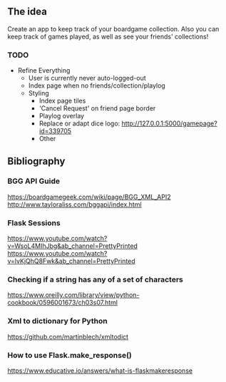 ## The idea

Create an app to keep track of your boardgame collection. Also you can keep track of games played, as well as see your friends' collections!

### TODO
- Refine Everything
    - User is currently never auto-logged-out
    - Index page when no friends/collection/playlog
    - Styling
        - Index page tiles
        - 'Cancel Request' on friend page border
        - Playlog overlay
        - Replace or adapt dice logo: http://127.0.0.1:5000/gamepage?id=339705
        - Other

## Bibliography

### BGG API Guide
https://boardgamegeek.com/wiki/page/BGG_XML_API2
http://www.tayloraliss.com/bggapi/index.html

### Flask Sessions
https://www.youtube.com/watch?v=WsoL4MIhJbg&ab_channel=PrettyPrinted
https://www.youtube.com/watch?v=lvKjQhQ8Fwk&ab_channel=PrettyPrinted

### Checking if a string has any of a set of characters
https://www.oreilly.com/library/view/python-cookbook/0596001673/ch03s07.html

### Xml to dictionary for Python
https://github.com/martinblech/xmltodict


### How to use Flask.make_response()
https://www.educative.io/answers/what-is-flaskmakeresponse